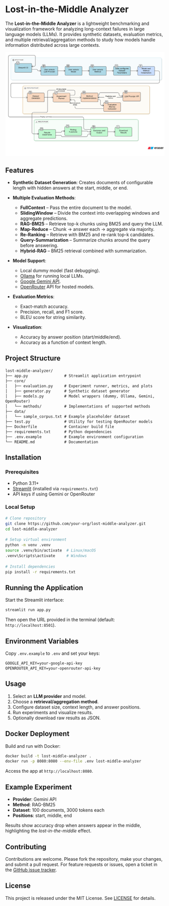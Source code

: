 # Lost-in-the-Middle Analyzer

The **Lost-in-the-Middle Analyzer** is a lightweight benchmarking and visualization framework for analyzing long-context failures in large language models (LLMs). It provides synthetic datasets, evaluation metrics, and multiple retrieval/aggregation methods to study how models handle information distributed across large contexts.

![Architecture Diagram](doc/architechture.png)

## Features

* **Synthetic Dataset Generation**: Creates documents of configurable length with hidden answers at the start, middle, or end.
* **Multiple Evaluation Methods**:

  * **FullContext** – Pass the entire document to the model.
  * **SlidingWindow** – Divide the context into overlapping windows and aggregate predictions.
  * **RAG-BM25** – Retrieve top-k chunks using BM25 and query the LLM.
  * **Map-Reduce** – Chunk → answer each → aggregate via majority.
  * **Re-Ranking** – Retrieve with BM25 and re-rank top-k candidates.
  * **Query-Summarization** – Summarize chunks around the query before answering.
  * **Hybrid-RAG** – BM25 retrieval combined with summarization.
* **Model Support**:

  * Local dummy model (fast debugging).
  * [Ollama](https://ollama.ai/) for running local LLMs.
  * [Google Gemini API](https://ai.google.dev).
  * [OpenRouter](https://openrouter.ai) API for hosted models.
* **Evaluation Metrics**:

  * Exact-match accuracy.
  * Precision, recall, and F1 score.
  * BLEU score for string similarity.
* **Visualization**:

  * Accuracy by answer position (start/middle/end).
  * Accuracy as a function of context length.

## Project Structure

```
lost-middle-analyzer/
├── app.py                # Streamlit application entrypoint
├── core/
│   ├── evaluation.py     # Experiment runner, metrics, and plots
│   ├── generator.py      # Synthetic dataset generator
│   ├── models.py         # Model wrappers (dummy, Ollama, Gemini, OpenRouter)
│   └── methods/          # Implementations of supported methods
├── data/
│   └── sample_corpus.txt # Example placeholder dataset
├── test.py               # Utility for testing OpenRouter models
├── Dockerfile            # Container build file
├── requirements.txt      # Python dependencies
├── .env.example          # Example environment configuration
└── README.md             # Documentation
```

## Installation

### Prerequisites

* Python 3.11+
* [Streamlit](https://streamlit.io/) (installed via `requirements.txt`)
* API keys if using Gemini or OpenRouter

### Local Setup

```bash
# Clone repository
git clone https://github.com/your-org/lost-middle-analyzer.git
cd lost-middle-analyzer

# Setup virtual environment
python -m venv .venv
source .venv/bin/activate  # Linux/macOS
.venv\Scripts\activate     # Windows

# Install dependencies
pip install -r requirements.txt
```

## Running the Application

Start the Streamlit interface:

```bash
streamlit run app.py
```

Then open the URL provided in the terminal (default: `http://localhost:8501`).

## Environment Variables

Copy `.env.example` to `.env` and set your keys:

```env
GOOGLE_API_KEY=your-google-api-key
OPENROUTER_API_KEY=your-openrouter-api-key
```

## Usage

1. Select an **LLM provider** and model.
2. Choose a **retrieval/aggregation method**.
3. Configure dataset size, context length, and answer positions.
4. Run experiments and visualize results.
5. Optionally download raw results as JSON.

## Docker Deployment

Build and run with Docker:

```bash
docker build -t lost-middle-analyzer .
docker run -p 8080:8080 --env-file .env lost-middle-analyzer
```

Access the app at `http://localhost:8080`.

## Example Experiment

* **Provider**: Gemini API
* **Method**: RAG-BM25
* **Dataset**: 100 documents, 3000 tokens each
* **Positions**: start, middle, end

Results show accuracy drop when answers appear in the middle, highlighting the *lost-in-the-middle* effect.

## Contributing

Contributions are welcome. Please fork the repository, make your changes, and submit a pull request. For feature requests or issues, open a ticket in the [GitHub issue tracker](https://github.com/your-org/lost-middle-analyzer/issues).

## License

This project is released under the MIT License. See [LICENSE](LICENSE) for details.
